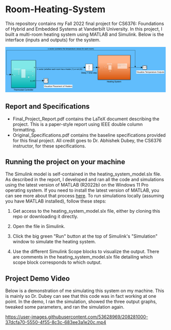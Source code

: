 # Room-Heating-System
This repository contains my Fall 2022 final project for CS6376: Foundations of Hybrid and Embedded Systems at Vanderbilt University. In this project, I built a multi-room heating system using MATLAB and Simulink. Below is the interface (inputs and outputs) for the system.

![Interface (inputs & outputs) for the system.](https://github.com/bameroncaird/Room-Heating-System/blob/main/paper_interface.png?raw=true)

## Report and Specifications

- Final_Project_Report.pdf contains the LaTeX document describing the project. This is a paper-style report using IEEE double column formatting.
- Original_Specifications.pdf contains the baseline specifications provided for this final project. All credit goes to Dr. Abhishek Dubey, the CS6376 instructor, for these specifications.

## Running the project on your machine

The Simulink model is self-contained in the heating_system_model.slx file. As described in the report, I developed and ran all the code and simulations using the latest version of MATLAB (R2022b) on the Windows 11 Pro operating system. If you need to install the latest version of MATLAB, you can see more about that process [here](https://www.mathworks.com/downloads). To run simulations locally (assuming you have MATLAB installed), follow these steps:

1. Get access to the heating_system_model.slx file, either by cloning this repo or downloading it directly.

2. Open the file in Simulink.

3. Click the big green "Run" button at the top of Simulink's "Simulation" window to simulate the heating system.

4. Use the different Simulink Scope blocks to visualize the output. There are comments in the heating_system_model.slx file detailing which scope block corresponds to which output.

## Project Demo Video

Below is a demonstration of me simulating this system on my machine. This is mainly so Dr. Dubey can see that this code was in fact working at one point. In the demo, I ran the simulation, showed the three output graphs, tweaked some parameters, and ran the simulation again.

https://user-images.githubusercontent.com/53628969/208281000-37dcfa70-5550-4f55-8c3c-683ee3a1e20c.mp4

